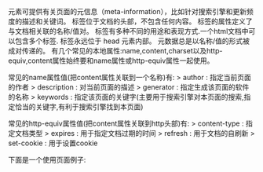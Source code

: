
<meta> 元素可提供有关页面的元信息（meta-information），比如针对搜索引擎和更新频度的描述和关键词。
<meta> 标签位于文档的头部，不包含任何内容。<meta> 标签的属性定义了与文档相关联的名称/值对。
<meta>标签有多种不同的用途和表现方式.一个html文档中可以包含多个<meta>标签.
<meta> 标签永远位于 head 元素内部。
元数据总是以名称/值的形式被成对传递的。
<meta>有几个常见的本地属性:name,content,charset以及http-equiv,content属性始终要和name属性或http-equiv属性一起使用。

常见的name属性值(把content属性关联到一个名称)有:
    > author : 指定当前页面的作者
    > description : 对当前页面的描述
    > generator : 指定生成该页面的软件的名称
    > keywords : 指定该页面的关键字(主要用于搜索引擎对本页面的搜索,指定恰当的关键字,有利于搜索引擎找到本页面)

常见的http-equiv属性值(把content属性关联到http头部)有:
    > content-type : 指定文档类型
    > expires : 用于指定文档过期的时间
    > refresh : 用于文档的自刷新
    > set-cookie : 用于设置cookie

下面是一个使用<meta>页面例子:

<!DOCTYPE html>
<html>
    <head lang="en">
        <meta charset="UTF-8"><!--设置该文档的编码-->
        <meta name="author" content="超级玛丽"> <!--指定该文档的作者是'超级玛丽'-->
        <meta name="description" content="简单举例meta的用法和常见属性"> <!--对本文档的简单描述-->
        <meta name="keywords" content="meta,html,meta标签的简单介绍"> <!--设置本文档的关键字,便于搜索引擎搜索.关键字之间用逗号隔开-->
        <meta http-equiv="content-type" content="text/html"> <!--指定当前文档是html类型的文本-->
        <meta http-equiv="expires" content="31 dec 2014"> <!--设置文档在浏览器缓存中的过期日期-->
        <meta http-equiv="refresh" content="3;url=http://www.baidu.com"> <!--3秒后,自动跳转到百度首页.如果没有设置url,则实现3秒后页面自动刷新.-->
        <title>这是标题</title>
    </head>
    <body>
    </body>
</html>